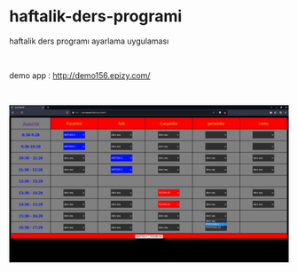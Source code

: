 # haftalik-ders-programi
haftalik ders programı ayarlama uygulaması

<br>

demo app : <a href="http://demo156.epizy.com/" target="_blank">http://demo156.epizy.com/<a>

  <br>
  
<img src="https://raw.githubusercontent.com/farukclk/haftalik-ders-programi/main/ss.jpeg"></img>
